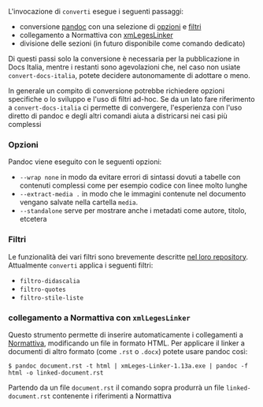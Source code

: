 
L'invocazione di `converti` esegue i seguenti passaggi:

- conversione [pandoc](pandoc.org) con una selezione di [opzioni](http://pandoc.org/MANUAL.html#options) e [filtri](http://pandoc.org/filters.html)
- collegamento a Normattiva con [xmLegesLinker](http://www.ittig.cnr.it/lab/xmleges/xmlegeslinker/)
- divisione delle sezioni (in futuro disponibile come comando dedicato)

Di questi passi solo la conversione è necessaria per la pubblicazione
in Docs Italia, mentre i restanti sono agevolazioni che, nel caso non
usiate `convert-docs-italia`, potete decidere autonomamente di
adottare o meno.

In generale un compito di conversione potrebbe richiedere opzioni
specifiche o lo sviluppo e l'uso di filtri ad-hoc. Se da un lato fare
riferimento a `convert-docs-italia` ci permette di convergere,
l'esperienza con l'uso diretto di pandoc e degli altri comandi aiuta a
districarsi nei casi più complessi

### Opzioni

Pandoc viene eseguito con le seguenti opzioni:

- `--wrap none` in modo da evitare errori di sintassi dovuti a tabelle con contenuti complessi come per esempio codice con linee molto lunghe
- `--extract-media .` in modo che le immagini contenute nel documento vengano salvate nella cartella `media`.
- `--standalone` serve per mostrare anche i metadati come autore, titolo, etcetera

### Filtri

Le funzionalità dei vari filtri sono brevemente descritte [nel loro
repository](https://github.com/italia/pandoc-filters/blob/master/filters/guida.md). Attualmente `converti` applica i seguenti filtri:

- `filtro-didascalia`
- `filtro-quotes`
- `filtro-stile-liste`

### collegamento a Normattiva con `xmlLegesLinker`

Questo strumento permette di inserire automaticamente i collegamenti a
[Normattiva](normattiva.it), modificando un file in formato HTML. Per
applicare il linker a documenti di altro formato (come `.rst` o
`.docx`) potete usare pandoc così:

    $ pandoc document.rst -t html | xmLeges-Linker-1.13a.exe | pandoc -f html -o linked-document.rst

Partendo da un file `document.rst` il comando sopra produrrà un file
`linked-document.rst` contenente i riferimenti a Normattiva
